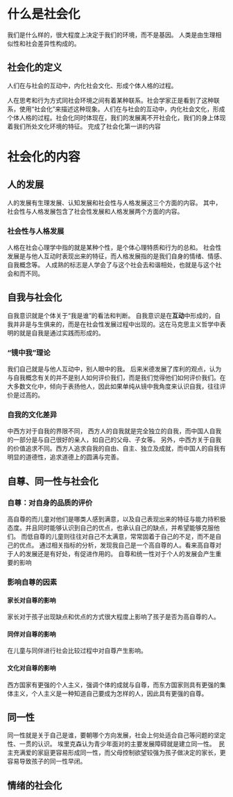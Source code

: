 # 什么是社会化
我们是什么样的，很大程度上决定于我们的环境，而不是基因。
人类是由生理相似性和社会差异性构成的。

## 社会化的定义
人们在与社会的互动中，内化社会文化、形成个体人格的过程。

人在思考和行为方式同社会环境之间有着某种联系。社会学家正是看到了这种联系，使用“社会化”来描述这种现象。人们在与社会的互动中，内化社会文化，形成个体人格的过程。社会化同时体现在，我们的发展离不开社会化，我们的身上体现着我们所处文化环境的特征。
完成了社会化第一讲的内容

# 社会化的内容
## 人的发展
人的发展有生理发展、认知发展和社会性与人格发展这三个方面的内容。
其中，社会性与人格发展包含了社会性发展和人格发展两个方面的内容。
### 社会性与人格发展
人格在社会心理学中指的就是某种个性，是个体心理特质和行为的总和。
社会性发展是与他人互动时表现出来的特征，而人格发展指的是我们自身的情绪、情感、自我概念等。
人成熟的标志是人学会了与这个社会去和谐相处，也就是与这个社会和而不同。
## 自我与社会化
自我意识就是个体关于“我是谁”的看法和判断。
自我意识是在**互动**中形成的，自我并非是与生俱来的，而是在社会性发展过程中出现的。这在马克思主义哲学中表明的就是自我是通过实践而形成的。
### “镜中我”理论
我们自己就是与他人互动中，别人眼中的我。
后来米德发展了库利的观点，认为与自我概念有关的并不是别人如何评价我们，而是我们觉得他们如何评价我们。在大多数文化中，倾向于表扬他人，因此如果单纯从镜中我角度来认识自我，往往评价是过高的。
### 自我的文化差异
中西方对于自我的界限不同， 西方人的自我就是完全独立的自我，而中国人自我的一部分是与自己很好的亲人，如自己的父母、子女等。
另外，中西方关于自我的价值追求不同。西方人追求自我的自由、自主、独立及成就，而中国人的自我有明显的道德性，追求道德上的圆满与完善。

## 自尊、同一性与社会化
### 自尊：对自身的品质的评价
高自尊的而儿童对他们是哪类人感到满意，以及自己表现出来的特征与能力持积极态度。并且同时能够认识到自己的优点，也承认自己的缺点，并希望能够克服他们。
而低自尊的儿童则往往对自己不太满意，常常固着于自己的不足，而不是自己的优点。
通过相关指标的分析，发现我自己是一个高自尊的人。看来高自尊对于人的发展还是有好处，有促进作用的。
自尊和统一性对于个人的发展会产生重要的影响
### 影响自尊的因素
#### 家长对自尊的影响
家长对于孩子出现缺点和优点的方式很大程度上影响了孩子是否为高自尊的人。
#### 同伴对自尊的影响
在儿童与同伴进行社会比较过程中对自尊产生影响。
#### 文化对自尊的影响
西方国家有更强的个人主义，强调个体的成就与自尊，而东方国家则具有更强的集体主义，个人主义是一种知道自己要成为怎样的人，因此具有更强的自尊。

## 同一性
同一性就是关于自己是谁，要朝哪个方向发展，社会上何处适合自己等问题的坚定性、一贯的认识。
埃里克森认为青少年面对的主要发展障碍就是建立同一性。  民主充满爱的家庭更容易形成同一性，而父母控制欲望较强为孩子做决定的家长，更容易导致孩子的同一性早闭。

## 情绪的社会化
